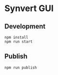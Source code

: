# Synvert GUI

## Development

```
npm install
npm run start
```

## Publish

```
npm run publish
```
